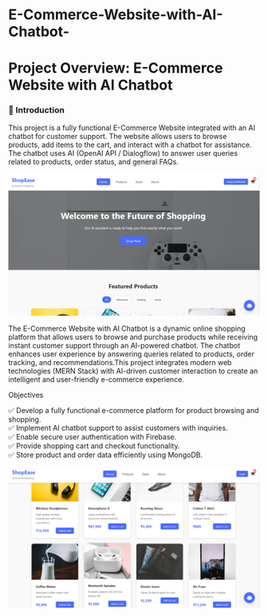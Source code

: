# E-Commerce-Website-with-AI-Chatbot-
<h1>Project Overview: E-Commerce Website with AI Chatbot</h1>
<h3>📌 Introduction</h3>
<p>This project is a fully functional E-Commerce Website integrated with an AI chatbot for customer support. The website allows users to browse products, add items to the cart, and interact with a chatbot for assistance. The chatbot uses AI (OpenAI API / Dialogflow) to answer user queries related to products, order status, and general FAQs.</p>
  
![image alt](https://github.com/Aadarshkumarsingh8084/E-Commerce-Website-with-AI-Chatbot-/blob/33da463a806ce75de967a86ed7fbe2730ebbeccf/Screenshot%202025-03-26%20093153.png)

<p>The E-Commerce Website with AI Chatbot is a dynamic online shopping platform that allows users to browse and purchase products while receiving instant customer support through an AI-powered chatbot. The chatbot enhances user experience by answering queries related to products, order tracking, and recommendations.This project integrates modern web technologies (MERN Stack) with AI-driven customer interaction to create an intelligent and user-friendly e-commerce experience.</p>

<p>Objectives</p>
<p>✅ Develop a fully functional e-commerce platform for product browsing and shopping.<br>
✅ Implement AI chatbot support to assist customers with inquiries.<br>
✅ Enable secure user authentication with Firebase.<br>
✅ Provide shopping cart and checkout functionality.<br>
✅ Store product and order data efficiently using MongoDB.</p>

![image alt](https://github.com/Aadarshkumarsingh8084/E-Commerce-Website-with-AI-Chatbot-/blob/c21a8d8bbcf5c852b1ac42734c61544c780dff30/Screenshot%202025-03-26%20095942.png)


